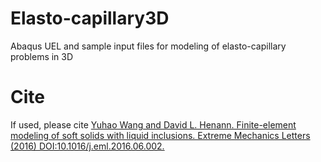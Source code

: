 # Elasto-capillary3D
Abaqus UEL and sample input files for modeling of elasto-capillary problems in 3D

# Cite
If used, please cite <a href="http://www.sciencedirect.com/science/article/pii/S2352431616301158">Yuhao Wang and David L. Henann. Finite-element modeling of soft solids with liquid inclusions. Extreme Mechanics Letters (2016) DOI:10.1016/j.eml.2016.06.002.</a>
